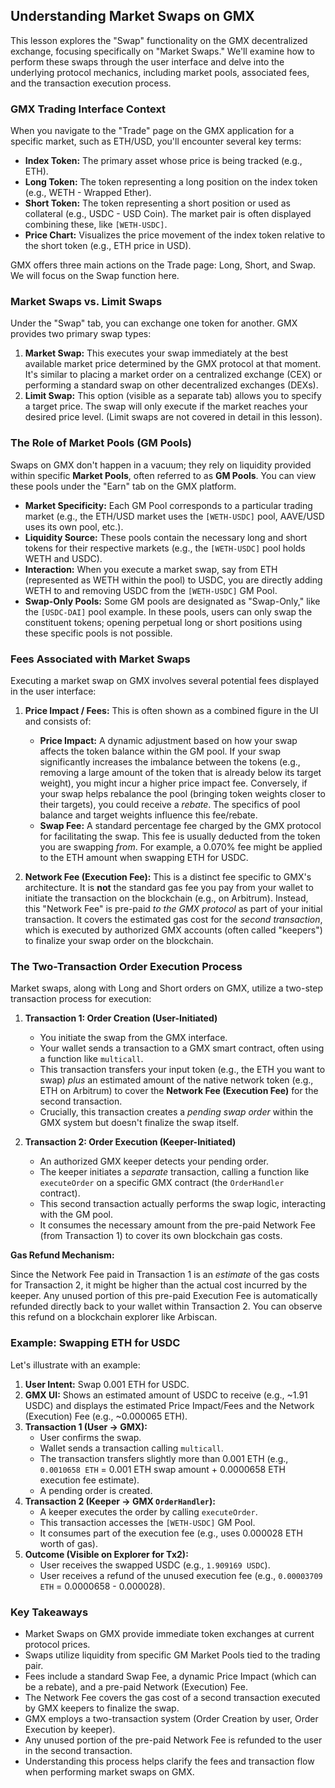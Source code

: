 ## Understanding Market Swaps on GMX

This lesson explores the "Swap" functionality on the GMX decentralized exchange, focusing specifically on "Market Swaps." We'll examine how to perform these swaps through the user interface and delve into the underlying protocol mechanics, including market pools, associated fees, and the transaction execution process.

### GMX Trading Interface Context

When you navigate to the "Trade" page on the GMX application for a specific market, such as ETH/USD, you'll encounter several key terms:

*   **Index Token:** The primary asset whose price is being tracked (e.g., ETH).
*   **Long Token:** The token representing a long position on the index token (e.g., WETH - Wrapped Ether).
*   **Short Token:** The token representing a short position or used as collateral (e.g., USDC - USD Coin). The market pair is often displayed combining these, like `[WETH-USDC]`.
*   **Price Chart:** Visualizes the price movement of the index token relative to the short token (e.g., ETH price in USD).

GMX offers three main actions on the Trade page: Long, Short, and Swap. We will focus on the Swap function here.

### Market Swaps vs. Limit Swaps

Under the "Swap" tab, you can exchange one token for another. GMX provides two primary swap types:

1.  **Market Swap:** This executes your swap immediately at the best available market price determined by the GMX protocol at that moment. It's similar to placing a market order on a centralized exchange (CEX) or performing a standard swap on other decentralized exchanges (DEXs).
2.  **Limit Swap:** This option (visible as a separate tab) allows you to specify a target price. The swap will only execute if the market reaches your desired price level. (Limit swaps are not covered in detail in this lesson).

### The Role of Market Pools (GM Pools)

Swaps on GMX don't happen in a vacuum; they rely on liquidity provided within specific **Market Pools**, often referred to as **GM Pools**. You can view these pools under the "Earn" tab on the GMX platform.

*   **Market Specificity:** Each GM Pool corresponds to a particular trading market (e.g., the ETH/USD market uses the `[WETH-USDC]` pool, AAVE/USD uses its own pool, etc.).
*   **Liquidity Source:** These pools contain the necessary long and short tokens for their respective markets (e.g., the `[WETH-USDC]` pool holds WETH and USDC).
*   **Interaction:** When you execute a market swap, say from ETH (represented as WETH within the pool) to USDC, you are directly adding WETH to and removing USDC from the `[WETH-USDC]` GM Pool.
*   **Swap-Only Pools:** Some GM pools are designated as "Swap-Only," like the `[USDC-DAI]` pool example. In these pools, users can only swap the constituent tokens; opening perpetual long or short positions using these specific pools is not possible.

### Fees Associated with Market Swaps

Executing a market swap on GMX involves several potential fees displayed in the user interface:

1.  **Price Impact / Fees:** This is often shown as a combined figure in the UI and consists of:
    *   **Price Impact:** A dynamic adjustment based on how your swap affects the token balance within the GM pool. If your swap significantly increases the imbalance between the tokens (e.g., removing a large amount of the token that is already below its target weight), you might incur a higher price impact fee. Conversely, if your swap helps rebalance the pool (bringing token weights closer to their targets), you could receive a *rebate*. The specifics of pool balance and target weights influence this fee/rebate.
    *   **Swap Fee:** A standard percentage fee charged by the GMX protocol for facilitating the swap. This fee is usually deducted from the token you are swapping *from*. For example, a 0.070% fee might be applied to the ETH amount when swapping ETH for USDC.

2.  **Network Fee (Execution Fee):** This is a distinct fee specific to GMX's architecture. It is **not** the standard gas fee you pay from your wallet to initiate the transaction on the blockchain (e.g., on Arbitrum). Instead, this "Network Fee" is pre-paid *to the GMX protocol* as part of your initial transaction. It covers the estimated gas cost for the *second transaction*, which is executed by authorized GMX accounts (often called "keepers") to finalize your swap order on the blockchain.

### The Two-Transaction Order Execution Process

Market swaps, along with Long and Short orders on GMX, utilize a two-step transaction process for execution:

1.  **Transaction 1: Order Creation (User-Initiated)**
    *   You initiate the swap from the GMX interface.
    *   Your wallet sends a transaction to a GMX smart contract, often using a function like `multicall`.
    *   This transaction transfers your input token (e.g., the ETH you want to swap) *plus* an estimated amount of the native network token (e.g., ETH on Arbitrum) to cover the **Network Fee (Execution Fee)** for the second transaction.
    *   Crucially, this transaction creates a *pending swap order* within the GMX system but doesn't finalize the swap itself.

2.  **Transaction 2: Order Execution (Keeper-Initiated)**
    *   An authorized GMX keeper detects your pending order.
    *   The keeper initiates a *separate* transaction, calling a function like `executeOrder` on a specific GMX contract (the `OrderHandler` contract).
    *   This second transaction actually performs the swap logic, interacting with the GM pool.
    *   It consumes the necessary amount from the pre-paid Network Fee (from Transaction 1) to cover its own blockchain gas costs.

**Gas Refund Mechanism:**

Since the Network Fee paid in Transaction 1 is an *estimate* of the gas costs for Transaction 2, it might be higher than the actual cost incurred by the keeper. Any unused portion of this pre-paid Execution Fee is automatically refunded directly back to your wallet within Transaction 2. You can observe this refund on a blockchain explorer like Arbiscan.

### Example: Swapping ETH for USDC

Let's illustrate with an example:

1.  **User Intent:** Swap 0.001 ETH for USDC.
2.  **GMX UI:** Shows an estimated amount of USDC to receive (e.g., ~1.91 USDC) and displays the estimated Price Impact/Fees and the Network (Execution) Fee (e.g., ~0.000065 ETH).
3.  **Transaction 1 (User -> GMX):**
    *   User confirms the swap.
    *   Wallet sends a transaction calling `multicall`.
    *   The transaction transfers slightly more than 0.001 ETH (e.g., `0.0010658 ETH` = 0.001 ETH swap amount + 0.0000658 ETH execution fee estimate).
    *   A pending order is created.
4.  **Transaction 2 (Keeper -> GMX `OrderHandler`):**
    *   A keeper executes the order by calling `executeOrder`.
    *   This transaction accesses the `[WETH-USDC]` GM Pool.
    *   It consumes part of the execution fee (e.g., uses 0.000028 ETH worth of gas).
5.  **Outcome (Visible on Explorer for Tx2):**
    *   User receives the swapped USDC (e.g., `1.909169 USDC`).
    *   User receives a refund of the unused execution fee (e.g., `0.00003709 ETH` = 0.0000658 - 0.000028).

### Key Takeaways

*   Market Swaps on GMX provide immediate token exchanges at current protocol prices.
*   Swaps utilize liquidity from specific GM Market Pools tied to the trading pair.
*   Fees include a standard Swap Fee, a dynamic Price Impact (which can be a rebate), and a pre-paid Network (Execution) Fee.
*   The Network Fee covers the gas cost of a second transaction executed by GMX keepers to finalize the swap.
*   GMX employs a two-transaction system (Order Creation by user, Order Execution by keeper).
*   Any unused portion of the pre-paid Network Fee is refunded to the user in the second transaction.
*   Understanding this process helps clarify the fees and transaction flow when performing market swaps on GMX.